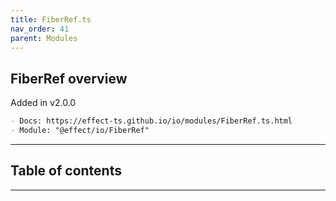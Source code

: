 ```yaml
---
title: FiberRef.ts
nav_order: 41
parent: Modules
---
```


## FiberRef overview

Added in v2.0.0

```md
- Docs: https://effect-ts.github.io/io/modules/FiberRef.ts.html
- Module: "@effect/io/FiberRef"
```

---

<h2 class="text-delta">Table of contents</h2>

---

